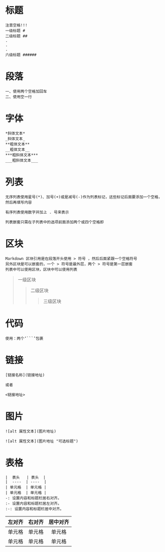 # 标题
```
注意空格!!!
一级标题 #
二级标题 ##
.
.
.
六级标题 ######
```

# 段落
```
一、使用两个空格加回车
二、使用空一行
```

# 字体
```
*斜体文本*
_斜体文本_
**粗体文本**
__粗体文本__
***粗斜体文本***
___粗斜体文本___
```

# 列表
```
无序列表使用星号(*)、加号(+)或是减号(-)作为列表标记，这些标记后面要添加一个空格，然后再填写内容

有序列表使用数字并加上 . 号来表示

列表嵌套只需在子列表中的选项前面添加两个或四个空格即
```

# 区块
```
Markdown 区块引用是在段落开头使用 > 符号 ，然后后面紧跟一个空格符号
另外区块是可以嵌套的，一个 > 符号是最外层，两个 > 符号是第一层嵌套
列表中可以使用区块，区块中可以使用列表
```
> 一级区块
>> 二级区块
>>> 三级区块

# 代码
```
使用：两个‘```’包裹
```
# 链接
```
[链接名称](链接地址)

或者

<链接地址>
```

# 图片
```
![alt 属性文本](图片地址)

![alt 属性文本](图片地址 "可选标题")
```

# 表格
```
|  表头   | 表头  |
|  ----  | ----  |
| 单元格  | 单元格 |
| 单元格  | 单元格 |
-: 设置内容和标题栏居右对齐。
:- 设置内容和标题栏居左对齐。
:-: 设置内容和标题栏居中对齐。
```
| 左对齐 | 右对齐 | 居中对齐 |
| :-----| ----: | :----: |
| 单元格 | 单元格 | 单元格 |
| 单元格 | 单元格 | 单元格 |